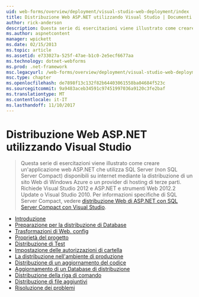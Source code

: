 ```yaml
---
uid: web-forms/overview/deployment/visual-studio-web-deployment/index
title: Distribuzione Web ASP.NET utilizzando Visual Studio | Documenti Microsoft
author: rick-anderson
description: Questa serie di esercitazioni viene illustrato come creare un'applicazione web ASP.NET che utilizza SQL Server (non SQL Server Compact) disponibili su internet mediante la distribuzione t...
ms.author: aspnetcontent
manager: wpickett
ms.date: 02/15/2013
ms.topic: article
ms.assetid: e733027a-525f-47ae-b1c0-2e5ecf6677aa
ms.technology: dotnet-webforms
ms.prod: .net-framework
msc.legacyurl: /web-forms/overview/deployment/visual-studio-web-deployment
msc.type: chapter
ms.openlocfilehash: de7898f13c132f82b64403061558ba04684f523c
ms.sourcegitcommit: 9a9483aceb34591c97451997036a9120c3fe2baf
ms.translationtype: MT
ms.contentlocale: it-IT
ms.lasthandoff: 11/10/2017
---
```

<a name="aspnet-web-deployment-using-visual-studio"></a>Distribuzione Web ASP.NET utilizzando Visual Studio
====================
> Questa serie di esercitazioni viene illustrato come creare un'applicazione web ASP.NET che utilizza SQL Server (non SQL Server Compact) disponibili su internet mediante la distribuzione di un sito Web di Windows Azure o un provider di hosting di terze parti. Richiede Visual Studio 2012 e ASP.NET e strumenti Web 2012.2 Update o Visual Studio 2010. Per informazioni specifiche di SQL Server Compact, vedere [distribuzione Web di ASP.NET con SQL Server Compact con Visual Studio](../../older-versions-getting-started/deployment-to-a-hosting-provider/deployment-to-a-hosting-provider-introduction-1-of-12.md).


- [Introduzione](introduction.md)
- [Preparazione per la distribuzione di Database](preparing-databases.md)
- [Trasformazioni di Web. config](web-config-transformations.md)
- [Proprietà del progetto](project-properties.md)
- [Distribuzione di Test](deploying-to-iis.md)
- [Impostazione delle autorizzazioni di cartella](setting-folder-permissions.md)
- [La distribuzione nell'ambiente di produzione](deploying-to-production.md)
- [Distribuzione di un aggiornamento del codice](deploying-a-code-update.md)
- [Aggiornamento di un Database di distribuzione](deploying-a-database-update.md)
- [Distribuzione della riga di comando](command-line-deployment.md)
- [Distribuzione di file aggiuntivi](deploying-extra-files.md)
- [Risoluzione dei problemi](troubleshooting.md)
